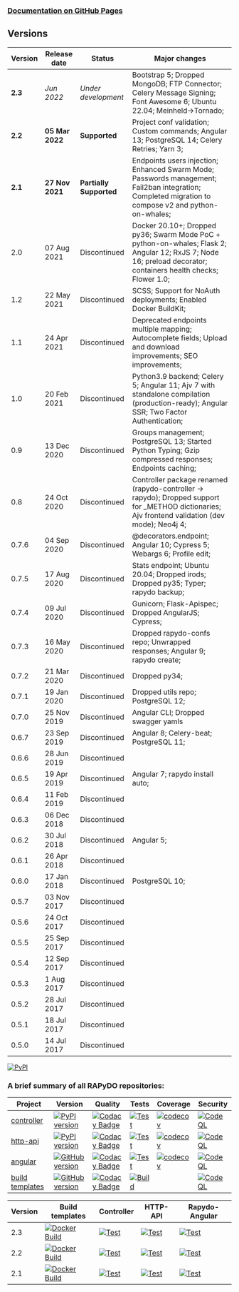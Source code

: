 ### [Documentation on GitHub Pages](https://rapydo.github.io/docs)

## Versions

| Version | Release date | Status | Major changes |
| --- | --- | --- | --- |
| **2.3** | *Jun 2022* | *Under development* | Bootstrap 5; Dropped MongoDB; FTP Connector; Celery Message Signing; Font Awesome 6; Ubuntu 22.04; Meinheld->Tornado; |
| **2.2** | **05 Mar 2022** | **Supported** | Project conf validation; Custom commands; Angular 13; PostgreSQL 14; Celery Retries; Yarn 3; |
| **2.1** | **27 Nov 2021** | **Partially Supported** | Endpoints users injection; Enhanced Swarm Mode; Passwords management; Fail2ban integration; Completed migration to compose v2 and python-on-whales; |
| 2.0 | 07 Aug 2021 | Discontinued | Docker 20.10+; Dropped py36; Swarm Mode PoC + python-on-whales; Flask 2; Angular 12; RxJS 7; Node 16; preload decorator; containers health checks; Flower 1.0; |
| 1.2 | 22 May 2021 | Discontinued | SCSS; Support for NoAuth deployments; Enabled Docker BuildKit; |
| 1.1 | 24 Apr 2021 | Discontinued | Deprecated endpoints multiple mapping; Autocomplete fields; Upload and download improvements; SEO improvements; |
| 1.0 | 20 Feb 2021 | Discontinued | Python3.9 backend; Celery 5; Angular 11; Ajv 7 with standalone compilation (production-ready); Angular SSR; Two Factor Authentication; |
| 0.9 | 13 Dec 2020 | Discontinued | Groups management; PostgreSQL 13; Started Python Typing; Gzip compressed responses; Endpoints caching; |
| 0.8 | 24 Oct 2020 | Discontinued | Controller package renamed (rapydo-controller -> rapydo); Dropped support for _METHOD dictionaries; Ajv frontend validation (dev mode); Neo4j 4; |
| 0.7.6 | 04 Sep 2020 | Discontinued | @decorators.endpoint; Angular 10; Cypress 5; Webargs 6; Profile edit; |
| 0.7.5 | 17 Aug 2020 | Discontinued | Stats endpoint; Ubuntu 20.04; Dropped irods; Dropped py35; Typer; rapydo backup; |
| 0.7.4 | 09 Jul 2020 | Discontinued | Gunicorn; Flask-Apispec; Dropped AngularJS; Cypress; |
| 0.7.3 | 16 May 2020 | Discontinued | Dropped rapydo-confs repo; Unwrapped responses; Angular 9; rapydo create; |
| 0.7.2 | 21 Mar 2020 | Discontinued | Dropped py34; |
| 0.7.1 | 19 Jan 2020 | Discontinued | Dropped utils repo; PostgreSQL 12; |
| 0.7.0 | 25 Nov 2019 | Discontinued | Angular CLI; Dropped swagger yamls |
| 0.6.7 | 23 Sep 2019 | Discontinued | Angular 8; Celery-beat; PostgreSQL 11; |
| 0.6.6 | 28 Jun 2019 | Discontinued | |
| 0.6.5 | 19 Apr 2019 | Discontinued | Angular 7; rapydo install auto;|
| 0.6.4 | 11 Feb 2019 | Discontinued | |
| 0.6.3 | 06 Dec 2018 | Discontinued | |
| 0.6.2 | 30 Jul 2018 | Discontinued | Angular 5; |
| 0.6.1 | 26 Apr 2018 | Discontinued | |
| 0.6.0 | 17 Jan 2018 | Discontinued | PostgreSQL 10; |
| 0.5.7 | 03 Nov 2017 | Discontinued | |
| 0.5.6 | 24 Oct 2017 | Discontinued | |
| 0.5.5 | 25 Sep 2017 | Discontinued | |
| 0.5.4 | 12 Sep 2017 | Discontinued | |
| 0.5.3 | 1 Aug 2017 | Discontinued | |
| 0.5.2 | 28 Jul 2017 | Discontinued | |
| 0.5.1 | 18 Jul 2017 | Discontinued | |
| 0.5.0 | 14 Jul 2017 | Discontinued | |

[![PyPI](https://img.shields.io/pypi/l/rapydo-controller.svg)](https://github.com/rapydo/core/blob/master/LICENSE)

### A brief summary of all RAPyDO repositories:

| Project | Version | Quality | Tests | Coverage | Security |
| --- | --- | --- | --- | --- | --- |
| [controller](https://github.com/rapydo/do) | [![PyPI version](https://badge.fury.io/py/rapydo.svg)](https://badge.fury.io/py/rapydo) | [![Codacy Badge](https://app.codacy.com/project/badge/Grade/0668957ee3a04608887b2e9a7fdea198)](https://www.codacy.com/gh/rapydo/do?utm_source=github.com&amp;utm_medium=referral&amp;utm_content=rapydo/do&amp;utm_campaign=Badge_Grade) | [![Test](https://github.com/rapydo/do/workflows/Test/badge.svg)](https://github.com/rapydo/do/actions?query=workflow%3ATest) | [![codecov](https://codecov.io/gh/rapydo/do/branch/2.2/graph/badge.svg)](https://codecov.io/gh/rapydo/do) | [![CodeQL](https://github.com/rapydo/do/workflows/CodeQL/badge.svg)](https://github.com/rapydo/do/actions?query=workflow%3ACodeQL) |
| [http-api](https://github.com/rapydo/http-api) | [![PyPI version](https://badge.fury.io/py/rapydo-http.svg)](https://badge.fury.io/py/rapydo-http) | [![Codacy Badge](https://app.codacy.com/project/badge/Grade/7fb33f343d824eaeb323672545ad9cca)](https://www.codacy.com/gh/rapydo/http-api?utm_source=github.com&amp;utm_medium=referral&amp;utm_content=rapydo/http-api&amp;utm_campaign=Badge_Grade) | [![Test](https://github.com/rapydo/http-api/workflows/Test/badge.svg)](https://github.com/rapydo/http-api/actions?query=workflow%3ATest) | [![codecov](https://codecov.io/gh/rapydo/http-api/branch/2.2/graph/badge.svg)](https://codecov.io/gh/rapydo/http-api) | [![CodeQL](https://github.com/rapydo/http-api/workflows/CodeQL/badge.svg)](https://github.com/rapydo/http-api/actions?query=workflow%3ACodeQL) |
| [angular](https://github.com/rapydo/rapydo-angular) | [![GitHub version](https://img.shields.io/github/tag/rapydo/rapydo-angular.svg)](https://github.com/rapydo/rapydo-angular/releases) | [![Codacy Badge](https://app.codacy.com/project/badge/Grade/1e839e6b61d4465088989d068c0fcafe)](https://www.codacy.com/gh/rapydo/rapydo-angular?utm_source=github.com&amp;utm_medium=referral&amp;utm_content=rapydo/rapydo-angular&amp;utm_campaign=Badge_Grade) | [![Test](https://github.com/rapydo/rapydo-angular/workflows/Test/badge.svg)](https://github.com/rapydo/rapydo-angular/actions?query=workflow%3ATest) | [![codecov](https://codecov.io/gh/rapydo/rapydo-angular/branch/2.2/graph/badge.svg)](https://codecov.io/gh/rapydo/rapydo-angular) | [![CodeQL](https://github.com/rapydo/rapydo-angular/workflows/CodeQL/badge.svg)](https://github.com/rapydo/rapydo-angular/actions?query=workflow%3ACodeQL) |
| [build templates](https://github.com/rapydo/build-templates) | [![GitHub version](https://img.shields.io/github/tag/rapydo/build-templates.svg)](https://github.com/rapydo/build-templates/releases) | [![Codacy Badge](https://app.codacy.com/project/badge/Grade/985f3eb2469f4e3dbb84edf64d354c47)](https://www.codacy.com/gh/rapydo/build-templates?utm_source=github.com&amp;utm_medium=referral&amp;utm_content=rapydo/build-templates&amp;utm_campaign=Badge_Grade) | [![Build](https://github.com/rapydo/build-templates/workflows/Build/badge.svg)](https://github.com/rapydo/build-templates/actions?query=workflow%3A%22Build%22) |  | [![CodeQL](https://github.com/rapydo/build-templates/workflows/CodeQL/badge.svg)](https://github.com/rapydo/build-templates/actions?query=workflow%3ACodeQL) |

| Version | Build templates | Controller | HTTP-API | Rapydo-Angular |
| --- | --- | --- | --- | --- |
| 2.3 | [![Docker Build](https://github.com/rapydo/build-templates/workflows/Build/badge.svg?branch=2.3)](https://github.com/rapydo/build-templates/actions?query=branch%3A2.3+workflow%3A%22Build%22) | [![Test](https://github.com/rapydo/do/workflows/Test/badge.svg?branch=2.3)](https://github.com/rapydo/do/actions?query=branch%3A2.3+workflow%3ATest) | [![Test](https://github.com/rapydo/http-api/workflows/Test/badge.svg?branch=2.3)](https://github.com/rapydo/http-api/actions?query=branch%3A2.3+workflow%3ATest) | [![Test](https://github.com/rapydo/rapydo-angular/workflows/Test/badge.svg?branch=2.3)](https://github.com/rapydo/rapydo-angular/actions?query=branch%3A2.3+workflow%3ATest) |
| 2.2 | [![Docker Build](https://github.com/rapydo/build-templates/workflows/Build/badge.svg?branch=2.2)](https://github.com/rapydo/build-templates/actions?query=branch%3A2.2+workflow%3A%22Build%22) | [![Test](https://github.com/rapydo/do/workflows/Test/badge.svg?branch=2.2)](https://github.com/rapydo/do/actions?query=branch%3A2.2+workflow%3ATest) | [![Test](https://github.com/rapydo/http-api/workflows/Test/badge.svg?branch=2.2)](https://github.com/rapydo/http-api/actions?query=branch%3A2.2+workflow%3ATest) | [![Test](https://github.com/rapydo/rapydo-angular/workflows/Test/badge.svg?branch=2.2)](https://github.com/rapydo/rapydo-angular/actions?query=branch%3A2.2+workflow%3ATest) |
| 2.1 | [![Docker Build](https://github.com/rapydo/build-templates/workflows/Build/badge.svg?branch=2.1)](https://github.com/rapydo/build-templates/actions?query=branch%3A2.1+workflow%3A%22Build%22) | [![Test](https://github.com/rapydo/do/workflows/Test/badge.svg?branch=2.1)](https://github.com/rapydo/do/actions?query=branch%3A2.1+workflow%3ATest) | [![Test](https://github.com/rapydo/http-api/workflows/Test/badge.svg?branch=2.1)](https://github.com/rapydo/http-api/actions?query=branch%3A2.1+workflow%3ATest) | [![Test](https://github.com/rapydo/rapydo-angular/workflows/Test/badge.svg?branch=2.1)](https://github.com/rapydo/rapydo-angular/actions?query=branch%3A2.1+workflow%3ATest) |
